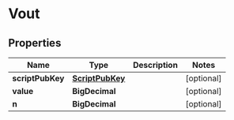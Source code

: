 

# Vout


## Properties

Name | Type | Description | Notes
------------ | ------------- | ------------- | -------------
**scriptPubKey** | [**ScriptPubKey**](ScriptPubKey.md) |  |  [optional]
**value** | **BigDecimal** |  |  [optional]
**n** | **BigDecimal** |  |  [optional]



